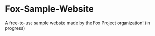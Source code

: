# Fox-Sample-Website
A free-to-use sample website made by the Fox Project organization! (in progress)
